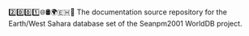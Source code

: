 2️⃣️0️⃣️0️⃣️1️⃣️🌐️🛢️🌍️🇪🇭️📖️ The documentation source repository for the Earth/West Sahara database set of the Seanpm2001 WorldDB project. 
